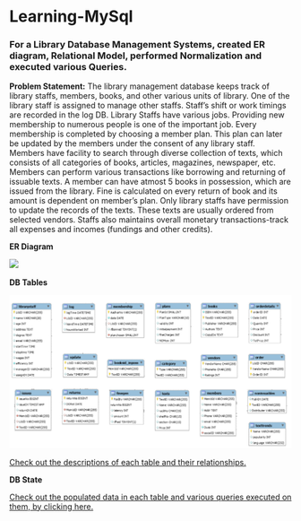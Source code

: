 # Learning-MySql
### For a Library Database Management Systems, created ER diagram, Relational Model, performed Normalization and executed various Queries.


**Problem Statement:**
	The library management database keeps track of library staffs, members, books, and other various units of library. 
One of the library staff is assigned to manage other staffs. Staff’s shift or work timings are recorded in the log DB. 
Library Staffs have various jobs. Providing new membership to numerous people is one of the important job. 
Every membership is completed by choosing a member plan. This plan can later be updated by the members under the consent of any library staff.
Members have facility to search through diverse collection of texts, which consists of all categories of books, articles, magazines, newspaper, etc. 
Members can perform various transactions like borrowing and returning of issuable texts. 
A member can have atmost 5 books in possession, which are issued from the library. 
Fine is calculated on every return of book and its amount is dependent on member’s plan. 
Only library staffs have permission to update the records of the texts. 
These texts are usually ordered from selected vendors. 
Staffs also maintains overall monetary transactions-track all expenses and incomes (fundings and other credits).


**ER Diagram**

<img src='3.%20ER-Diagram.jpg' width=1500/>

**DB Tables**

<img src='database_snapshot.PNG'/>

[Check out the descriptions of each table and their relationships.](https://github.com/akash99-code/Learning-MySql/blob/master/2.%20Entity%20Descriptions.pdf)



**DB State**

[Check out the populated data in each table and various queries executed on them, by clicking here.](https://github.com/akash99-code/Learning-MySql/blob/master/7.%20MySql%20Queries.pdf)
